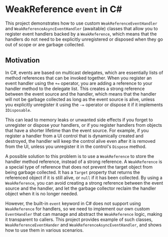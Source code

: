 # WeakReference `event` in C#
This project demonstrates how to use custom `WeakReferenceEventHandler` and `WeakReferenceAsyncEventHandler` (awaitable) classes that allow you to register event handlers backed by a `WeakReference`, which means that the handlers do not need to be explicitly unregistered or disposed when they go out of scope or are garbage collected.

## Motivation
In C#, events are based on multicast delegates, which are essentially lists of method references that can be invoked together. When you register an event handler using the `+=` operator, you are adding a reference to your handler method to the delegate list. This creates a strong reference between the event source and the handler, which means that the handler will not be garbage collected as long as the event source is alive, unless you explicitly unregister it using the `-=` operator or dispose it if it implements `IDisposable`.

This can lead to memory leaks or unwanted side effects if you forget to unregister or dispose your handlers, or if you register handlers from objects that have a shorter lifetime than the event source. For example, if you register a handler from a UI control that is dynamically created and destroyed, the handler will keep the control alive even after it is removed from the UI, unless you unregister it in the control's `Dispose` method.

A possible solution to this problem is to use a `WeakReference` to store the handler method reference, instead of a strong reference. A `WeakReference` is a special type of reference that does not prevent the target object from being garbage collected. It has a `Target` property that returns the referenced object if it is still alive, or `null` if it has been collected. By using a `WeakReference`, you can avoid creating a strong reference between the event source and the handler, and let the garbage collector reclaim the handler object when it is no longer needed.

However, the built-in `event` keyword in C# does not support using `WeakReference` for handlers, so we need to implement our own custom `EventHandler` that can manage and abstract the `WeakReference` logic, making it transparent to callers. This project provides example of such classes, `WeakReferenceEventHander` and `WeakReferenceAsyncEventHandler`, and shows how to use them in various scenarios.

